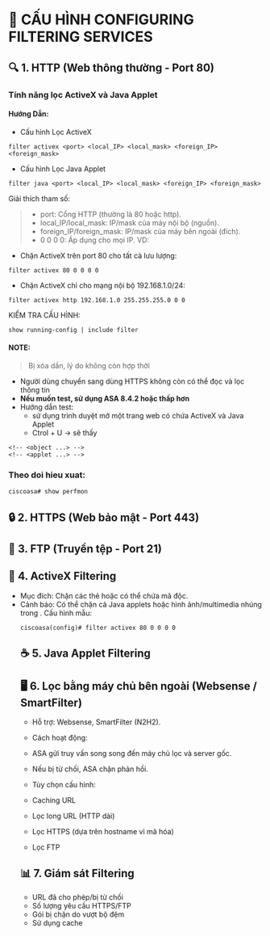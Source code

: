 # 📛 CẤU HÌNH CONFIGURING FILTERING SERVICES
## 🔍 1. HTTP (Web thông thường - Port 80)
### Tính năng lọc ActiveX và Java Applet
#### Hướng Dẫn:
-  Cấu hình Lọc ActiveX
```
filter activex <port> <local_IP> <local_mask> <foreign_IP> <foreign_mask>
```
-  Cấu hình Lọc Java Applet
```
filter java <port> <local_IP> <local_mask> <foreign_IP> <foreign_mask>
```
Giải thích tham số:
> - port: Cổng HTTP (thường là 80 hoặc http).
> - local_IP/local_mask: IP/mask của máy nội bộ (nguồn).
> - foreign_IP/foreign_mask: IP/mask của máy bên ngoài (đích).
> - 0 0 0 0: Áp dụng cho mọi IP.
VD:
- Chặn ActiveX trên port 80 cho tất cả lưu lượng:
```
filter activex 80 0 0 0 0
```
- Chặn ActiveX chỉ cho mạng nội bộ 192.168.1.0/24:
```
filter activex http 192.168.1.0 255.255.255.0 0 0
```
KIỂM TRA CẤU HÌNH:
```
show running-config | include filter
```
#### NOTE:
> Bị xóa dần, lý do không còn hợp thời
- Người dùng chuyển sang dùng HTTPS không còn có thể đọc và lọc thông tin
- **Nếu muốn test, sử dụng ASA 8.4.2 hoặc thấp hơn**
- Hướng dẫn test:
  - sử dụng trình duyệt mở một trang web có chứa ActiveX và Java Applet
  - Ctrol + U -> sẽ thấy
```
<!-- <object ...> -->
<!-- <applet ...> -->
```
### Theo doi hieu xuat:
```
ciscoasa# show perfmon
```
## 🔒 2. HTTPS (Web bảo mật - Port 443)






## 📁 3. FTP (Truyền tệp - Port 21)
## 🧱 4. ActiveX Filtering
- Mục đích: Chặn các thẻ <OBJECT> hoặc <APPLET> có thể chứa mã độc.
- Cảnh báo: Có thể chặn cả Java applets hoặc hình ảnh/multimedia nhúng trong <object>.
Cấu hình mẫu:
```
ciscoasa(config)# filter activex 80 0 0 0 0
```
## ☕ 5. Java Applet Filtering
## 🖥️ 6. Lọc bằng máy chủ bên ngoài (Websense / SmartFilter)
- Hỗ trợ: Websense, SmartFilter (N2H2).
- Cách hoạt động:
- ASA gửi truy vấn song song đến máy chủ lọc và server gốc.

- Nếu bị từ chối, ASA chặn phản hồi.
- Tùy chọn cấu hình:
- Caching URL
- Lọc long URL (HTTP dài)
- Lọc HTTPS (dựa trên hostname vì mã hóa)
- Lọc FTP
## 📊 7. Giám sát Filtering
- URL đã cho phép/bị từ chối
- Số lượng yêu cầu HTTPS/FTP
- Gói bị chặn do vượt bộ đệm
- Sử dụng cache
